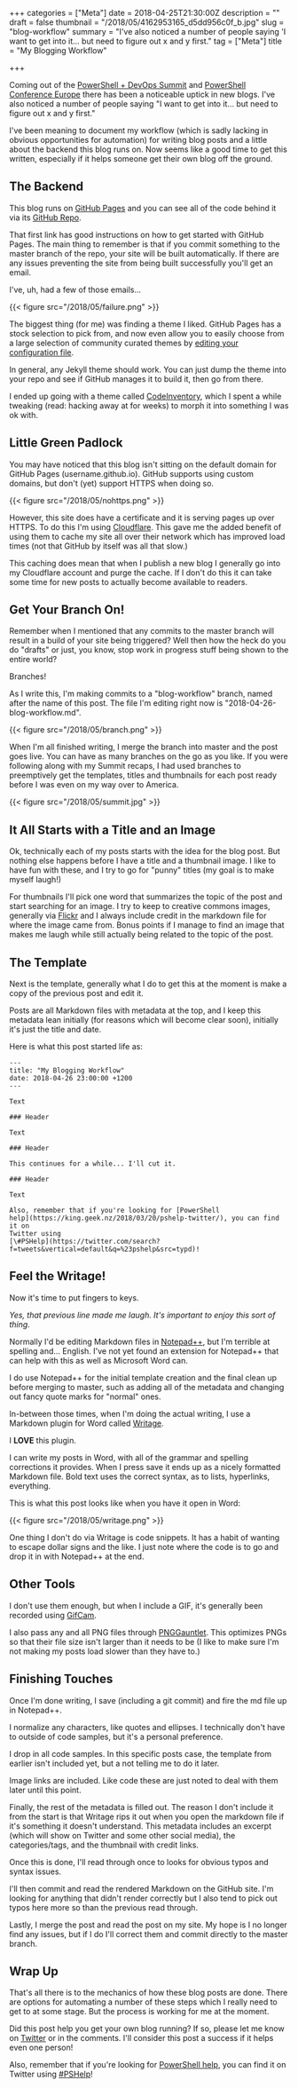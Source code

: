 +++
categories = ["Meta"]
date = 2018-04-25T21:30:00Z
description = ""
draft = false
thumbnail = "/2018/05/4162953165_d5dd956c0f_b.jpg"
slug = "blog-workflow"
summary = "I've also noticed a number of people saying 'I want to get into it... but need to figure out x and y first."
tag = ["Meta"]
title = "My Blogging Workflow"

+++


Coming out of the [PowerShell + DevOps Summit](https://powershell.org/summit/) and [PowerShell Conference Europe](http://www.psconf.eu/) there has been a noticeable uptick in new blogs. I've also noticed a number of people saying "I want to get into it... but need to figure out x and y first."

I've been meaning to document my workflow (which is sadly lacking in obvious opportunities for automation) for writing blog posts and a little about the backend this blog runs on. Now seems like a good time to get this written, especially if it helps someone get their own blog off the ground.

## **The Backend**

This blog runs on [GitHub Pages](https://pages.github.com/) and you can see all of the code behind it via its [GitHub Repo](https://github.com/Windos/windos.github.io).

That first link has good instructions on how to get started with GitHub Pages. The main thing to remember is that if you commit something to the master branch of the repo, your site will be built automatically. If there are any issues preventing the site from being built successfully you'll get an email.

I've, uh, had a few of those emails...

{{< figure src="/2018/05/failure.png" >}}

The biggest thing (for me) was finding a theme I liked. GitHub Pages has a stock selection to pick from, and now even allow you to easily choose from a large selection of community curated themes by [editing your configuration file](https://blog.github.com/2017-11-29-use-any-theme-with-github-pages/).

In general, any Jekyll theme should work. You can just dump the theme into your repo and see if GitHub manages it to build it, then go from there.

I ended up going with a theme called [CodeInventory](https://github.com/codeinventory/codeinventory.github.io), which I spent a while tweaking (read: hacking away at for weeks) to morph it into something I was ok with.

## **Little Green Padlock**

You may have noticed that this blog isn't sitting on the default domain for GitHub Pages (username.github.io). GitHub supports using custom domains, but don't (yet) support HTTPS when doing so.

{{< figure src="/2018/05/nohttps.png" >}}

However, this site does have a certificate and it is serving pages up over HTTPS. To do this I'm using [Cloudflare](https://cloudflare.com/). This gave me the added benefit of using them to cache my site all over their network which has improved load times (not that GitHub by itself was all that slow.)

This caching does mean that when I publish a new blog I generally go into my Cloudflare account and purge the cache. If I don't do this it can take some time for new posts to actually become available to readers.

## **Get Your Branch On!**

Remember when I mentioned that any commits to the master branch will result in a build of your site being triggered? Well then how the heck do you do "drafts" or just, you know, stop work in progress stuff being shown to the entire world?

Branches!

As I write this, I'm making commits to a "blog-workflow" branch, named after the name of this post. The file I'm editing right now is "2018-04-26-blog-workflow.md".

{{< figure src="/2018/05/branch.png" >}}

When I'm all finished writing, I merge the branch into master and the post goes live. You can have as many branches on the go as you like. If you were following along with my Summit recaps, I had used branches to preemptively get the templates, titles and thumbnails for each post ready before I was even on my way over to America.

{{< figure src="/2018/05/summit.jpg" >}}

## **It All Starts with a Title and an Image**

Ok, technically each of my posts starts with the idea for the blog post. But nothing else happens before I have a title and a thumbnail image. I like to have fun with these, and I try to go for "punny" titles (my goal is to make myself laugh!)

For thumbnails I'll pick one word that summarizes the topic of the post and start searching for an image. I try to keep to creative commons images, generally via [Flickr](https://www.flickr.com/photos/astuteobserver/1439828491/) and I always include credit in the markdown file for where the image came from. Bonus points if I manage to find an image that makes me laugh while still actually being related to the topic of the post.

## **The Template**

Next is the template, generally what I do to get this at the moment is make a copy of the previous post and edit it.

Posts are all Markdown files with metadata at the top, and I keep this metadata lean initially (for reasons which will become clear soon), initially it's just the title and date.

Here is what this post started life as:

```
---
title: "My Blogging Workflow"
date: 2018-04-26 23:00:00 +1200
---

Text

### Header

Text

### Header

This continues for a while... I'll cut it.

### Header

Text

Also, remember that if you're looking for [PowerShell
help](https://king.geek.nz/2018/03/20/pshelp-twitter/), you can find it on
Twitter using
[\#PSHelp](https://twitter.com/search?f=tweets&vertical=default&q=%23pshelp&src=typd)!

```

## **Feel the Writage!**

Now it's time to put fingers to keys.

_Yes, that previous line made me laugh. It's important to enjoy this sort of thing._

Normally I'd be editing Markdown files in [Notepad++](https://notepad-plus-plus.org/), but I'm terrible at spelling and... English. I've not yet found an extension for Notepad++ that can help with this as well as Microsoft Word can.

I do use Notepad++ for the initial template creation and the final clean up before merging to master, such as adding all of the metadata and changing out fancy quote marks for "normal" ones.

In-between those times, when I'm doing the actual writing, I use a Markdown plugin for Word called [Writage](http://www.writage.com/).

I **LOVE** this plugin.

I can write my posts in Word, with all of the grammar and spelling corrections it provides. When I press save it ends up as a nicely formatted Markdown file. Bold text uses the correct syntax, as to lists, hyperlinks, everything.

This is what this post looks like when you have it open in Word:

{{< figure src="/2018/05/writage.png" >}}

One thing I don't do via Writage is code snippets. It has a habit of wanting to escape dollar signs and the like. I just note where the code is to go and drop it in with Notepad++ at the end.

## **Other Tools**

I don't use them enough, but when I include a GIF, it's generally been recorded using [GifCam](http://blog.bahraniapps.com/gifcam/).

I also pass any and all PNG files through [PNGGauntlet](https://pnggauntlet.com/). This optimizes PNGs so that their file size isn't larger than it needs to be (I like to make sure I'm not making my posts load slower than they have to.)

## **Finishing Touches**

Once I'm done writing, I save (including a git commit) and fire the md file up in Notepad++.

I normalize any characters, like quotes and ellipses. I technically don't have to outside of code samples, but it's a personal preference.

I drop in all code samples. In this specific posts case, the template from earlier isn't included yet, but a not telling me to do it later.

Image links are included. Like code these are just noted to deal with them later until this point.

Finally, the rest of the metadata is filled out. The reason I don't include it from the start is that Writage rips it out when you open the markdown file if it's something it doesn't understand. This metadata includes an excerpt (which will show on Twitter and some other social media), the categories/tags, and the thumbnail with credit links.

Once this is done, I'll read through once to looks for obvious typos and syntax issues.

I'll then commit and read the rendered Markdown on the GitHub site. I'm looking for anything that didn't render correctly but I also tend to pick out typos here more so than the previous read through.

Lastly, I merge the post and read the post on my site. My hope is I no longer find any issues, but if I do I'll correct them and commit directly to the master branch.

## **Wrap Up**

That's all there is to the mechanics of how these blog posts are done. There are options for automating a number of these steps which I really need to get to at some stage. But the process is working for me at the moment.

Did this post help you get your own blog running? If so, please let me know on [Twitter](https://twitter.com/WindosNZ) or in the comments. I'll consider this post a success if it helps even one person!

Also, remember that if you're looking for [PowerShell help](https://king.geek.nz/2018/03/20/pshelp-twitter/), you can find it on Twitter using [#PSHelp](https://twitter.com/search?f=tweets&vertical=default&q=%23pshelp&src=typd)!

